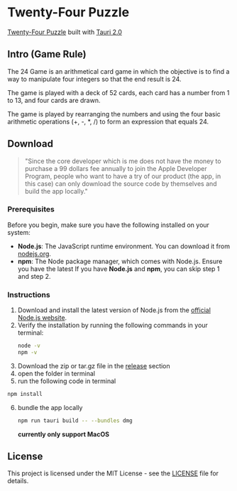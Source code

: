 # Twenty-Four Puzzle

[Twenty-Four Puzzle](https://en.wikipedia.org/wiki/24_(puzzle)) built with [Tauri 2.0](https://tauri.app/)

## Intro (Game Rule)
The 24 Game is an arithmetical card game in which the objective is to find a way to manipulate four integers so that the end result is 24.

The game is played with a deck of 52 cards, each card has a number from 1 to 13, and four cards are drawn.

The game is played by rearranging the numbers and using the four basic arithmetic operations (+, -, *, /) to form an expression that equals 24.

## Download
> "Since the core developer which is me does not have the money to purchase a 99 dollars fee annually to join the Apple Developer Program, people who want to have a try of our product (the app, in this case) can only download the source code by themselves and build the app locally."

### Prerequisites

Before you begin, make sure you have the following installed on your system:

- **Node.js**: The JavaScript runtime environment. You can download it from [nodejs.org](https://nodejs.org/).
- **npm**: The Node package manager, which comes with Node.js. Ensure you have the latest
If you have **Node.js** and **npm**, you can skip step 1 and step 2.

### Instructions

1. Download and install the latest version of Node.js from the [official Node.js website](https://nodejs.org/).
2. Verify the installation by running the following commands in your terminal:
   ```sh
   node -v
   npm -v
   ```
3. Download the zip or tar.gz file in the [release](https://github.com/HelloWorld-er/Twenty-Four-Puzzle/releases) section
4. open the folder in terminal
5. run the following code in terminal
  ```sh
  npm install
  ```
6. bundle the app locally
   ```sh
   npm run tauri build -- --bundles dmg
   ```
   **currently only support MacOS**
  


## License
This project is licensed under the MIT License - see the [LICENSE](./LICENSE) file for details.
